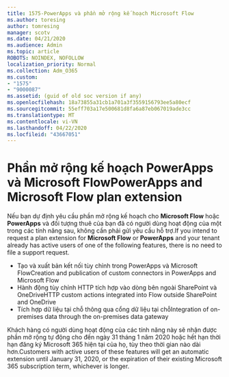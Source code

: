 ```yaml
---
title: 1575-PowerApps và phần mở rộng kế hoạch Microsoft Flow
ms.author: toresing
author: tomresing
manager: scotv
ms.date: 04/21/2020
ms.audience: Admin
ms.topic: article
ROBOTS: NOINDEX, NOFOLLOW
localization_priority: Normal
ms.collection: Adm_O365
ms.custom:
- "1575"
- "9000087"
ms.assetid: (guid of old soc version if any)
ms.openlocfilehash: 18a73855a31cb1a701a3f3559156793ee5a80ecf
ms.sourcegitcommit: 55eff703a17e500681d8fa6a87eb067019ade3cc
ms.translationtype: MT
ms.contentlocale: vi-VN
ms.lasthandoff: 04/22/2020
ms.locfileid: "43667051"
---
```

# <a name="powerapps-and-microsoft-flow-plan-extension"></a><span data-ttu-id="17781-102">Phần mở rộng kế hoạch PowerApps và Microsoft Flow</span><span class="sxs-lookup"><span data-stu-id="17781-102">PowerApps and Microsoft Flow plan extension</span></span>

<span data-ttu-id="17781-103">Nếu bạn dự định yêu cầu phần mở rộng kế hoạch cho **Microsoft Flow** hoặc **PowerApps** và đối tượng thuê của bạn đã có người dùng hoạt động của một trong các tính năng sau, không cần phải gửi yêu cầu hỗ trợ.</span><span class="sxs-lookup"><span data-stu-id="17781-103">If you intend to request a plan extension for **Microsoft Flow** or **PowerApps** and your tenant already has active users of one of the following features, there is no need to file a support request.</span></span>

- <span data-ttu-id="17781-104">Tạo và xuất bản kết nối tùy chỉnh trong PowerApps và Microsoft Flow</span><span class="sxs-lookup"><span data-stu-id="17781-104">Creation and publication of custom connectors in PowerApps and Microsoft Flow</span></span>
- <span data-ttu-id="17781-105">Hành động tùy chỉnh HTTP tích hợp vào dòng bên ngoài SharePoint và OneDrive</span><span class="sxs-lookup"><span data-stu-id="17781-105">HTTP custom actions integrated into Flow outside SharePoint and OneDrive</span></span>
- <span data-ttu-id="17781-106">Tích hợp dữ liệu tại chỗ thông qua cổng dữ liệu tại chỗ</span><span class="sxs-lookup"><span data-stu-id="17781-106">Integration of on-premises data through the on-premises  data gateway</span></span>

<span data-ttu-id="17781-107">Khách hàng có người dùng hoạt động của các tính năng này sẽ nhận được phần mở rộng tự động cho đến ngày 31 tháng 1 năm 2020 hoặc hết hạn thời hạn đăng ký Microsoft 365 hiện tại của họ, tùy theo thời gian nào dài hơn.</span><span class="sxs-lookup"><span data-stu-id="17781-107">Customers with active users of these features will get an automatic extension until January 31, 2020, or the expiration of their existing Microsoft 365 subscription term, whichever is longer.</span></span>